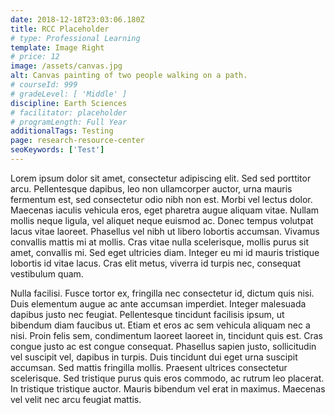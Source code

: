 ```yaml
---
date: 2018-12-18T23:03:06.180Z
title: RCC Placeholder
# type: Professional Learning
template: Image Right
# price: 12
image: /assets/canvas.jpg
alt: Canvas painting of two people walking on a path.
# courseId: 999
# gradeLevel: [ 'Middle' ]
discipline: Earth Sciences
# facilitator: placeholder
# programLength: Full Year
additionalTags: Testing
page: research-resource-center
seoKeywords: ['Test']
---
```


Lorem ipsum dolor sit amet, consectetur adipiscing elit. Sed sed porttitor arcu. Pellentesque dapibus, leo non ullamcorper auctor, urna mauris fermentum est, sed consectetur odio nibh non est. Morbi vel lectus dolor. Maecenas iaculis vehicula eros, eget pharetra augue aliquam vitae. Nullam mollis neque ligula, vel aliquet neque euismod ac. Donec tempus volutpat lacus vitae laoreet. Phasellus vel nibh ut libero lobortis accumsan. Vivamus convallis mattis mi at mollis. Cras vitae nulla scelerisque, mollis purus sit amet, convallis mi. Sed eget ultricies diam. Integer eu mi id mauris tristique lobortis id vitae lacus. Cras elit metus, viverra id turpis nec, consequat vestibulum quam.

Nulla facilisi. Fusce tortor ex, fringilla nec consectetur id, dictum quis nisi. Duis elementum augue ac ante accumsan imperdiet. Integer malesuada dapibus justo nec feugiat. Pellentesque tincidunt facilisis ipsum, ut bibendum diam faucibus ut. Etiam et eros ac sem vehicula aliquam nec a nisi. Proin felis sem, condimentum laoreet laoreet in, tincidunt quis est. Cras congue justo ac est congue consequat. Phasellus sapien justo, sollicitudin vel suscipit vel, dapibus in turpis. Duis tincidunt dui eget urna suscipit accumsan. Sed mattis fringilla mollis. Praesent ultrices consectetur scelerisque. Sed tristique purus quis eros commodo, ac rutrum leo placerat. In tristique tristique auctor. Mauris bibendum vel erat in maximus. Maecenas vel velit nec arcu feugiat mattis.

